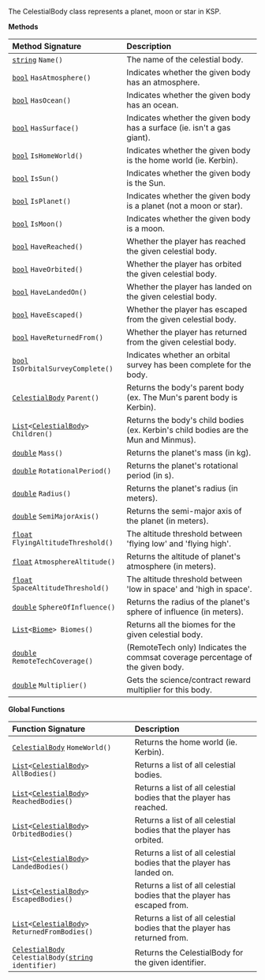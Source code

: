 The CelestialBody class represents a planet, moon or star in KSP.

**Methods**

| Method Signature | Description |
| :--- | :--- |
| [`string`](String-Type) `Name()` | The name of the celestial body. |
| [`bool`](Boolean-Type) `HasAtmosphere()` | Indicates whether the given body has an atmosphere. |
| [`bool`](Boolean-Type) `HasOcean()` | Indicates whether the given body has an ocean. |
| [`bool`](Boolean-Type) `HasSurface()` | Indicates whether the given body has a surface (ie. isn't a gas giant). |
| [`bool`](Boolean-Type) `IsHomeWorld()` | Indicates whether the given body is the home world (ie. Kerbin). |
| [`bool`](Boolean-Type) `IsSun()` | Indicates whether the given body is the Sun. |
| [`bool`](Boolean-Type) `IsPlanet()` | Indicates whether the given body is a planet (not a moon or star). |
| [`bool`](Boolean-Type) `IsMoon()` | Indicates whether the given body is a moon. |
| [`bool`](Boolean-Type) `HaveReached()` | Whether the player has reached the given celestial body. |
| [`bool`](Boolean-Type) `HaveOrbited()` | Whether the player has orbited the given celestial body. |
| [`bool`](Boolean-Type) `HaveLandedOn()` | Whether the player has landed on the given celestial body. |
| [`bool`](Boolean-Type) `HaveEscaped()` | Whether the player has escaped from the given celestial body. |
| [`bool`](Boolean-Type) `HaveReturnedFrom()` | Whether the player has returned from the given celestial body. |
| [`bool`](Boolean-Type) `IsOrbitalSurveyComplete()` | Indicates whether an orbital survey has been complete for the body. |
| [`CelestialBody`](CelestialBody-Type) `Parent()` | Returns the body's parent body (ex. The Mun's parent body is Kerbin). |
| [`List`](List-Type)`<`[`CelestialBody`](CelestialBody-Type)`> Children()` | Returns the body's child bodies (ex. Kerbin's child bodies are the Mun and Minmus). |
| [`double`](Numeric-Type) `Mass()` | Returns the planet's mass (in kg). |
| [`double`](Numeric-Type) `RotationalPeriod()` | Returns the planet's rotational period (in s). |
| [`double`](Numeric-Type) `Radius()` | Returns the planet's radius (in meters). |
| [`double`](Numeric-Type) `SemiMajorAxis()` | Returns the semi-major axis of the planet (in meters). |
| [`float`](Numeric-Type) `FlyingAltitudeThreshold()` | The altitude threshold between 'flying low' and 'flying high'. |
| [`float`](Numeric-Type) `AtmosphereAltitude()` | Returns the altitude of planet's atmosphere (in meters). |
| [`float`](Numeric-Type) `SpaceAltitudeThreshold()` | The altitude threshold between 'low in space' and 'high in space'. |
| [`double`](Numeric-Type) `SphereOfInfluence()` | Returns the radius of the planet's sphere of influence (in meters). |
| [`List`](List-Type)`<`[`Biome`](Biome-Type)`> Biomes()` | Returns all the biomes for the given celestial body. |
| [`double`](Numeric-Type) `RemoteTechCoverage()` | (RemoteTech only) Indicates the commsat coverage percentage of the given body. |
| [`double`](Numeric-Type) `Multiplier()` | Gets the science/contract reward multiplier for this body. |

**Global Functions**

| Function Signature| Description |
| :--- | :--- |
| [`CelestialBody`](CelestialBody-Type) `HomeWorld()` | Returns the home world (ie. Kerbin). |
| [`List`](List-Type)`<`[`CelestialBody`](CelestialBody-Type)`> AllBodies()` | Returns a list of all celestial bodies. |
| [`List`](List-Type)`<`[`CelestialBody`](CelestialBody-Type)`> ReachedBodies()` | Returns a list of all celestial bodies that the player has reached. |
| [`List`](List-Type)`<`[`CelestialBody`](CelestialBody-Type)`> OrbitedBodies()` | Returns a list of all celestial bodies that the player has orbited. |
| [`List`](List-Type)`<`[`CelestialBody`](CelestialBody-Type)`> LandedBodies()` | Returns a list of all celestial bodies that the player has landed on. |
| [`List`](List-Type)`<`[`CelestialBody`](CelestialBody-Type)`> EscapedBodies()` | Returns a list of all celestial bodies that the player has escaped from. |
| [`List`](List-Type)`<`[`CelestialBody`](CelestialBody-Type)`> ReturnedFromBodies()` | Returns a list of all celestial bodies that the player has returned from. |
| [`CelestialBody`](CelestialBody-Type) `CelestialBody(`[`string`](String-Type)` identifier)` | Returns the CelestialBody for the given identifier. |
